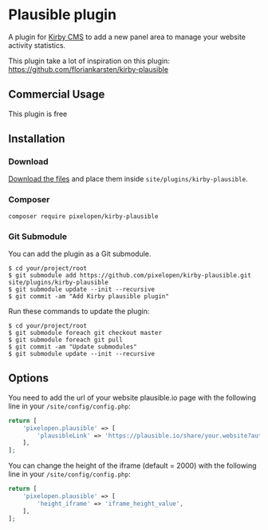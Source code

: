 # Plausible plugin

A plugin for [Kirby CMS](http://getkirby.com) to add a new panel area to manage your website activity statistics.

This plugin take a lot of inspiration on this plugin: https://github.com/floriankarsten/kirby-plausible

## Commercial Usage

This plugin is free

## Installation

### Download

[Download the files](https://github.com/Pixel-Open/kirby-plausible/releases/tag/1.0.1.zip) and place them inside `site/plugins/kirby-plausible`.

### Composer

```
composer require pixelopen/kirby-plausible
```

### Git Submodule

You can add the plugin as a Git submodule.

    $ cd your/project/root
    $ git submodule add https://github.com/pixelopen/kirby-plausible.git site/plugins/kirby-plausible
    $ git submodule update --init --recursive
    $ git commit -am "Add Kirby plausible plugin"

Run these commands to update the plugin:

    $ cd your/project/root
    $ git submodule foreach git checkout master
    $ git submodule foreach git pull
    $ git commit -am "Update submodules"
    $ git submodule update --init --recursive

## Options

You need to add the url of your website plausible.io page with the following line in your `/site/config/config.php`:

```php
return [
    'pixelopen.plausible' => [
        'plausibleLink' => 'https://plausible.io/share/your.website?auth=yourAuthID',
    ],
];
```

You can change the height of the iframe (default = 2000) with the following line in your `/site/config/config.php`:

```php
return [
    'pixelopen.plausible' => [
        'height_iframe' => 'iframe_height_value',
    ],
];
```
